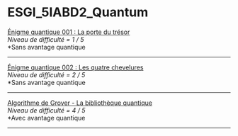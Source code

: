 # ESGI_5IABD2_Quantum

[Énigme quantique 001 : La porte du trésor](doc%2Fla_porte_du_tresor.md)<br>
*Niveau de difficulté = 1 / 5*<br>
*Sans avantage quantique
 ***
[Énigme quantique 002 : Les quatre chevelures](doc%2Fles_quatre_chevelures.md)<br>
*Niveau de difficulté = 2 / 5*<br>
*Sans avantage quantique
***
[Algorithme de Grover - La bibliothèque quantique](doc%2Fles_quatre_chevelures.md)<br>
*Niveau de difficulté = 4 / 5*<br>
*Avec avantage quantique
***